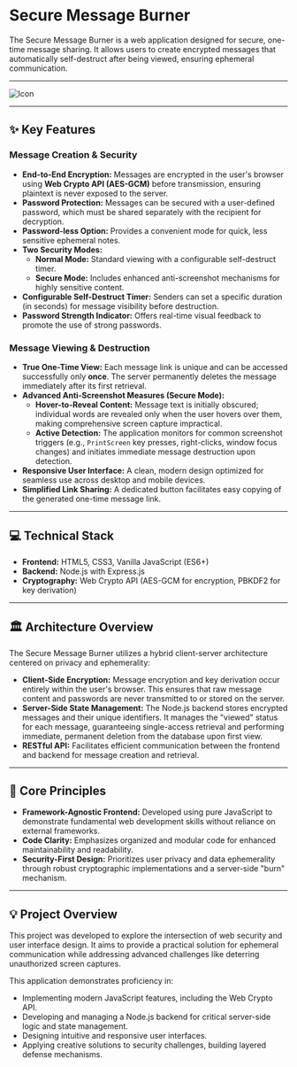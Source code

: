 # Secure Message Burner

The Secure Message Burner is a web application designed for secure, one-time message sharing. It allows users to create encrypted messages that automatically self-destruct after being viewed, ensuring ephemeral communication.

---

![Icon](https://github.com/user-attachments/assets/11d92dc6-e759-4536-aacf-f612547208e9)

---

## ✨ Key Features

### Message Creation & Security
* **End-to-End Encryption:** Messages are encrypted in the user's browser using **Web Crypto API (AES-GCM)** before transmission, ensuring plaintext is never exposed to the server.
* **Password Protection:** Messages can be secured with a user-defined password, which must be shared separately with the recipient for decryption.
* **Password-less Option:** Provides a convenient mode for quick, less sensitive ephemeral notes.
* **Two Security Modes:**
    * **Normal Mode:** Standard viewing with a configurable self-destruct timer.
    * **Secure Mode:** Includes enhanced anti-screenshot mechanisms for highly sensitive content.
* **Configurable Self-Destruct Timer:** Senders can set a specific duration (in seconds) for message visibility before destruction.
* **Password Strength Indicator:** Offers real-time visual feedback to promote the use of strong passwords.

### Message Viewing & Destruction
* **True One-Time View:** Each message link is unique and can be accessed successfully only **once**. The server permanently deletes the message immediately after its first retrieval.
* **Advanced Anti-Screenshot Measures (Secure Mode):**
    * **Hover-to-Reveal Content:** Message text is initially obscured; individual words are revealed only when the user hovers over them, making comprehensive screen capture impractical.
    * **Active Detection:** The application monitors for common screenshot triggers (e.g., `PrintScreen` key presses, right-clicks, window focus changes) and initiates immediate message destruction upon detection.
* **Responsive User Interface:** A clean, modern design optimized for seamless use across desktop and mobile devices.
* **Simplified Link Sharing:** A dedicated button facilitates easy copying of the generated one-time message link.

---

## 💻 Technical Stack

* **Frontend:** HTML5, CSS3, Vanilla JavaScript (ES6+)
* **Backend:** Node.js with Express.js
* **Cryptography:** Web Crypto API (AES-GCM for encryption, PBKDF2 for key derivation)

---

## 🏛️ Architecture Overview

The Secure Message Burner utilizes a hybrid client-server architecture centered on privacy and ephemerality:

* **Client-Side Encryption:** Message encryption and key derivation occur entirely within the user's browser. This ensures that raw message content and passwords are never transmitted to or stored on the server.
* **Server-Side State Management:** The Node.js backend stores encrypted messages and their unique identifiers. It manages the "viewed" status for each message, guaranteeing single-access retrieval and performing immediate, permanent deletion from the database upon first view.
* **RESTful API:** Facilitates efficient communication between the frontend and backend for message creation and retrieval.

---

## 🌟 Core Principles

* **Framework-Agnostic Frontend:** Developed using pure JavaScript to demonstrate fundamental web development skills without reliance on external frameworks.
* **Code Clarity:** Emphasizes organized and modular code for enhanced maintainability and readability.
* **Security-First Design:** Prioritizes user privacy and data ephemerality through robust cryptographic implementations and a server-side "burn" mechanism.

---

## 💡 Project Overview

This project was developed to explore the intersection of web security and user interface design. It aims to provide a practical solution for ephemeral communication while addressing advanced challenges like deterring unauthorized screen captures.

This application demonstrates proficiency in:

* Implementing modern JavaScript features, including the Web Crypto API.
* Developing and managing a Node.js backend for critical server-side logic and state management.
* Designing intuitive and responsive user interfaces.
* Applying creative solutions to security challenges, building layered defense mechanisms.
